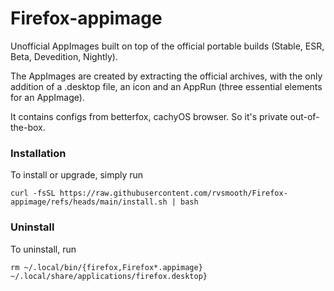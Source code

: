 # Firefox-appimage
Unofficial AppImages built on top of the official portable builds (Stable, ESR, Beta, Devedition, Nightly).

The AppImages are created by extracting the official archives, with the only addition of a .desktop file, an icon and an AppRun (three essential elements for an AppImage).

It contains configs from betterfox, cachyOS browser. So it's private out-of-the-box.

### Installation
To install or upgrade, simply run
```
curl -fsSL https://raw.githubusercontent.com/rvsmooth/Firefox-appimage/refs/heads/main/install.sh | bash
```

### Uninstall
To uninstall, run
```
rm ~/.local/bin/{firefox,Firefox*.appimage}  ~/.local/share/applications/firefox.desktop}
```
